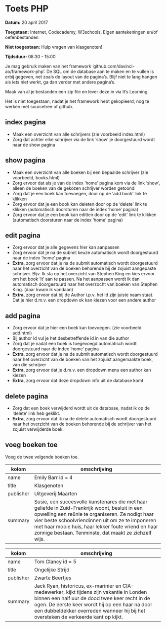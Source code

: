 # Toets PHP

**Datum:** 20 april 2017

**Toegstaan:** Internet, Codecademy, W3schools, Eigen aantekeningen en/of oefenbestanden

**Niet toegestaan:** Hulp vragen van klasgenoten!

**Tijdsduur:** 08:30 - 15:00

Je mag gebruik maken van het framework ‘github.com/davinci-ao/framework-php’.
De SQL om de database aan te maken en te vullen is erbij gegeven, net zoals de layout van de pagina’s.
Blijf niet te lang hangen als iets niet werkt, ga dan verder met andere pagina’s.

Maak van al je bestanden een zip file en lever deze in via It’s Learning.

Het is niet toegestaan, nadat je het framework hebt gekopieerd, nog te werken met sourcetree of github.

## index pagina
* Maak een overzicht van alle schrijvers (zie voorbeeld index.html)
* Zorg dat achter elke schrijver via de link ‘show’ je doorgestuurd wordt naar de show pagina

## show pagina
*	Maak een overzicht van alle boeken bij een bepaalde schrijver (zie voorbeeld, books.html)
*	Zorg ervoor dat als je van de index ‘home’ pagina kom via de link ‘show’, alleen de boeken van de gekozen schrijver worden getoond
*	Zorg dat je een boek kan toevoegen, door op de ‘add book’ link te klikken
*	Zorg ervoor dat je een book kan deleten door op de ‘delete’ link te klikken (automatisch doorsturen naar de index ‘home’ pagina)
*	Zorg ervoor dat je een book kan editten door op de ‘edit’ link te klikken (automatisch doorsturen naar de index ‘home’ pagina)

## edit pagina
* Zorg ervoor dat je alle gegevens hier kan aanpassen
*	Zorg ervoor dat je na de submit keuze automatisch wordt doorgestuurd naar de index ‘home’ pagina
*	**Extra**, zorg ervoor dat je na de submit automatisch wordt doorgestuurd naar het overzicht van de boeken behorende bij de zojuist aangepaste schrijver. Bijv. Ik sta op het overzicht van Stephen King en kies ervoor om het book ‘It’ aan te passen. Na het aanpassen wordt ik dan automatisch doorgestuurd naar het overzocht van boeken van Stephen King. (daar kwam ik vandaan)
* **Extra**, zorg ervoor dat bij de Author i.p.v. het id zijn juiste naam staat. Dat je hier d.m.v. een dropdown ok kan kiezen voor een andere author

## add pagina
*	Zorg ervoor dat je hier een boek kan toevoegen. (zie voorbeeld add.html)
*	Bij author id vul je het desbetreffende id in van die author
*	Zorg dat je nadat een boek is toegevoegd automatisch wordt doorgestuurd naar de index ‘home’ pagina
*	**Extra**, zorg ervoor dat je na de submit automatisch wordt doorgestuurd naar het overzicht van de boeken van het zojuist aangemaakte boek, van die schrijver
*	**Extra**, zorg ervoor dat je d.m.v. een dropdown menu een author kan kiezen
*	**Extra**, zorg ervoor dat deze dropdown info uit de database komt

## delete pagina
*	Zorg dat een boek verwijderd wordt uit de database, nadat ik op de ‘delete’ link heb geklikt.
*	**Extra**, zorg ervoor dat ik na de delete automatisch wordt doorgestuurd naar het overzicht van de boeken behorende bij de schrijver van het zojuist verwijderde boek.

## voeg boeken toe
Voeg de twee volgende boeken toe.

kolom | omschrijving
--- | ---
name | Emily Barr id = 4
title | Klasgenoten
publisher | Uitgeverij Maarten
summary	| Susie, een succesvolle kunstenares die met haar geliefde in Zuid-Frankrijk woont, besluit in een opwelling een reünie te organiseren. Ze nodigt haar vier beste schoolvriendinnen uit om ze te imponeren met haar mooie huis, haar lekker foute vriend en haar zonnige bestaan. Tenminste, dat maakt ze zichzelf wijs. 

kolom | omschrijving
--- | ---
name | Tom Clancy  id = 5
title | Ongelijke Strijd
publisher | Zwarte Beertjes
summary | Jack Ryan, historicus, ex-marinier en CIA-medewerker, kijkt tijdens zijn vakantie in Londen binnen een half uur de dood twee keer recht in de ogen. De eerste keer wordt hij op een haar na door een dubbeldekker overreden wanneer hij bij het oversteken de verkeerde kant op kijkt. 

